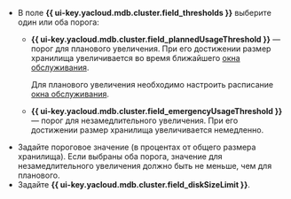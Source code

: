 * В поле **{{ ui-key.yacloud.mdb.cluster.field_thresholds }}** выберите один или оба порога:
  * **{{ ui-key.yacloud.mdb.cluster.field_plannedUsageThreshold }}** — порог для планового увеличения. При его достижении размер хранилища увеличивается во время ближайшего [окна обслуживания](../../../managed-clickhouse/concepts/maintenance.md#maintenance-window).
    
    Для планового увеличения необходимо настроить расписание [окна обслуживания](../../../managed-clickhouse/concepts/maintenance.md#maintenance-window).

  * **{{ ui-key.yacloud.mdb.cluster.field_emergencyUsageThreshold }}** — порог для незамедлительного увеличения. При его достижении размер хранилища увеличивается немедленно.
* Задайте пороговое значение (в процентах от общего размера хранилища). Если выбраны оба порога, значение для незамедлительного увеличения должно быть не меньше, чем для планового.
* Задайте **{{ ui-key.yacloud.mdb.cluster.field_diskSizeLimit }}**.